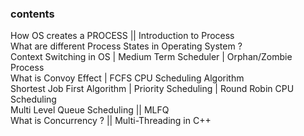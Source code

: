 ### contents

How OS creates a PROCESS || Introduction to Process  
What are different Process States in Operating System ?  
Context Switching in OS | Medium Term Scheduler | Orphan/Zombie Process  
What is Convoy Effect | FCFS CPU Scheduling Algorithm  
Shortest Job First Algorithm | Priority Scheduling | Round Robin CPU Scheduling  
Multi Level Queue Scheduling || MLFQ  
What is Concurrency ? || Multi-Threading in C++  
